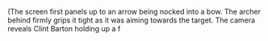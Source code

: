 (The screen first panels up to an arrow being nocked into a bow. The archer behind firmly grips it tight as it was aiming towards the target. The camera reveals Clint Barton holding up a f